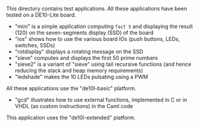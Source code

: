This directory contains test applications.
All these applications have been tested on a DE10-Lite board.

- "mini" is a simple application computing `fact 5` and displaying the result (120) on the seven-segments
  display (SSD) of the board
- "ios" shows how to use the various board IOs (push buttons, LEDs, switches, SSDs)
- "rotdisplay" displays a rotating message on the SSD
- "sieve" computes and displays the first 50 prime numbers 
- "sieve2" is a variant of "sieve" using tail recursive functions (and hence reducing the stack and
   heap memory requirements)
- "ledshade" makes the 10 LEDs pulsating using a PWM
   
All these applications use the "de10l-basic" platform.

- "gcd" illustrates how to use external functions, implemented in C or in VHDL (as custom
  instructions) in the Caml code
  
This application uses the "de10l-extended" platform.

  

